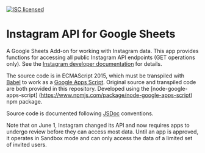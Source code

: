 [![ISC licensed](https://img.shields.io/badge/license-ISC-blue.svg)](./LICENSE.txt)
# Instagram API for Google Sheets

A Google Sheets Add-on for working with Instagram data. This app provides functions for accessing all public Instagram API endpoints (GET operations only). See the [Instagram developer documentation](https://www.instagram.com/developer/) for details.

The source code is in ECMAScript 2015, which must be transpiled with [Babel](https://babeljs.io) to work as a [Google Apps Script](https://developers.google.com/apps-script/). Original source and transpiled code are both provided in this repository. Developed using the [node-google-apps-script] (https://www.npmjs.com/package/node-google-apps-script) npm package.

Source code is documented following [JSDoc](http://usejsdoc.org) conventions.

Note that on June 1, Instagram changed its API and now requires apps to undergo review before they can access most data. Until an app is approved, it operates in Sandbox mode and can only access the data of a limited set of invited users.
